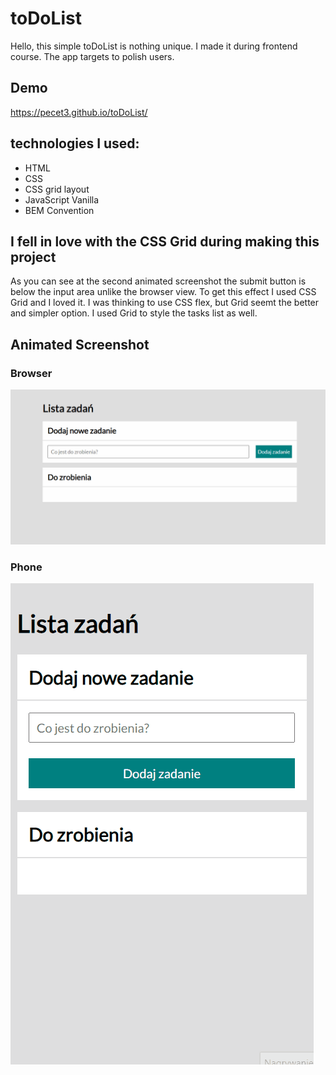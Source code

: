 # toDoList
Hello, this simple toDoList is nothing unique. I made it during frontend course. The app targets to polish users.
## Demo
https://pecet3.github.io/toDoList/
## technologies I used:
- HTML
- CSS
- CSS grid layout
- JavaScript Vanilla
- BEM Convention
## I fell in love with the CSS Grid during making this project
As you can see at the second animated screenshot the submit button is below the input area unlike the browser view. To get this effect I used CSS Grid and I loved it. I was thinking to use CSS flex, but Grid seemt the better and simpler option. I used Grid to style the tasks list as well.
## Animated Screenshot
### Browser 
![](images/readme.gif)
### Phone
![](images/readme_phone.gif)
